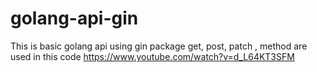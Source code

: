 # golang-api-gin 
This is basic golang api using gin package 
get, post, patch , method are used in this code 
https://www.youtube.com/watch?v=d_L64KT3SFM 
